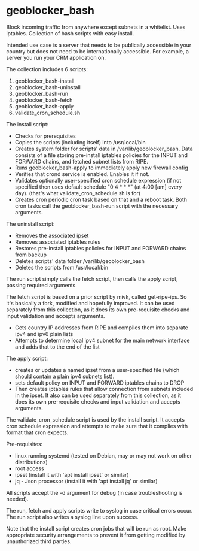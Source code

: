 # geoblocker_bash
Block incoming traffic from anywhere except subnets in a whitelist. Uses iptables. Collection of bash scripts with easy install.

Intended use case is a server that needs to be publically accessible in your country but does not need to be internationally accessible. For example, a server you run your CRM application on.

The collection includes 6 scripts:
1. geoblocker_bash-install
2. geoblocker_bash-uninstall
3. geoblocker_bash-run
4. geoblocker_bash-fetch
5. geoblocker_bash-apply
6. validate_cron_schedule.sh

The install script:
- Checks for prerequisites
- Copies the scripts (including itself) into /usr/local/bin
- Creates system folder for scripts' data in /var/lib/geoblocker_bash. Data consists of a file storing pre-install iptables policies for the INPUT and FORWARD chains, and fetched subnet lists from RIPE.
- Runs geoblocker_bash-apply to immediately apply new firewall config
- Verifies that crond service is enabled. Enables it if not.
- Validates optionally user-specified cron schedule expression (if not specified then uses default schedule "0 4 * * *" (at 4:00 [am] every day). 
(that's what validate_cron_schedule.sh is for)
- Creates cron periodic cron task based on that and a reboot task. Both cron tasks call the geoblocker_bash-run script with the necessary arguments.

The uninstall script:
- Removes the associated ipset
- Removes associated iptables rules
- Restores pre-install iptables policies for INPUT and FORWARD chains from backup
- Deletes scripts' data folder /var/lib/geoblocker_bash
- Deletes the scripts from /usr/local/bin

The run script simply calls the fetch script, then calls the apply script, passing required arguments.

The fetch script is based on a prior script by mivk, called get-ripe-ips. So it's basically a fork, modified and hopefully improved.
It can be used separately from this collection, as it does its own pre-requisite checks and input validation and accepts arguments.
- Gets country IP addresses from RIPE and compiles them into separate ipv4 and ipv6 plain lists
- Attempts to determine local ipv4 subnet for the main network interface and adds that to the end of the list

The apply script:
- creates or updates a named ipset from a user-specified file (which should contain a plain ipv4 subnets list).
- sets default policy on INPUT and FORWARD iptables chains to DROP
- Then creates iptables rules that allow connection from subnets included in the ipset.
It also can be used separately from this collection, as it does its own pre-requisite checks and input validation and accepts arguments.

The validate_cron_schedule script is used by the install script. It accepts cron schedule expression and attempts to make sure that it complies with format that cron expects.

Pre-requisites:
- linux running systemd (tested on Debian, may or may not work on other distributions)
- root access
- ipset (install it with 'apt install ipset' or similar)
- jq - Json processor (install it with 'apt install jq' or similar)


All scripts accept the -d argument for debug (in case troubleshooting is needed).

The run, fetch and apply scripts write to syslog in case critical errors occur. The run script also writes a syslog line upon success.

Note that the install script creates cron jobs that will be run as root. Make appropriate security arrangements to prevent it from getting modified by unauthorized third parties.
